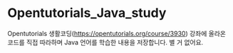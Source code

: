 # Opentutorials_Java_study
Opentutorials 생활코딩(https://opentutorials.org/course/3930) 강좌에 올라온 코드를 직접 따라하며 Java 언어를 학습한 내용을 저장합니다. 별 거 없어요.

